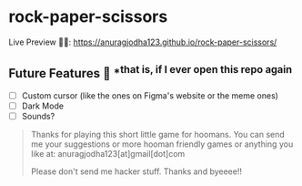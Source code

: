 # rock-paper-scissors

Live Preview :technologist:: https://anuragjodha123.github.io/rock-paper-scissors/

## Future Features 📝 *<sup>that is, if I ever open this repo again</sup>
- [ ] Custom cursor (like the ones on Figma's website or the meme ones)
- [ ] Dark Mode
- [ ] Sounds?

> Thanks for playing this short little game for hoomans.
> You can send me your suggestions or more hooman friendly games or anything you like at: anuragjodha123[at]gmail[dot]com
> 
> Please don't send me hacker stuff.
> Thanks and byeeee!!
